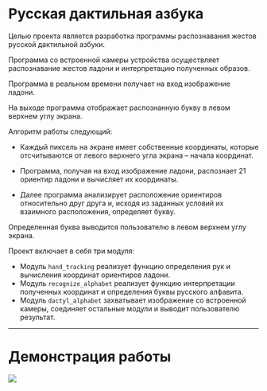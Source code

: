 # Русская дактильная азбука

Целью проекта является разработка программы распознавания жестов русской дактильной азбуки.

Программа со встроенной камеры устройства осуществляет распознавание жестов ладони и интерпретацию полученных образов.

Программа в реальном времени получает на вход изображение ладони. 

На выходе программа отображает распознанную букву в левом верхнем углу экрана.

Алгоритм работы следующий:

- Каждый пиксель на экране имеет собственные координаты, которые отсчитываются от левого верхнего угла экрана – начала координат.

- Программа, получая на вход изображение ладони, распознает 21 ориентир ладони и вычисляет их координаты.

- Далее программа анализирует расположение ориентиров относительно друг друга и, исходя из заданных условий их взаимного расположения, определяет букву.

Определенная буква выводится пользователю в левом верхнем углу экрана.

Проект включает в себя три модуля:
- Модуль `hand_tracking` реализует функцию определения рук и вычисления координат ориентиров ладони.
- Модуль `recognize_alphabet` реализует функцию интерпретации полученных координат и определения буквы русского алфавита.
- Модуль `dactyl_alphabet` захватывает изображение со встроенной камеры, соединяет остальные модули и выводит пользователю результат.
___
# Демонстрация работы
![](show.gif)
